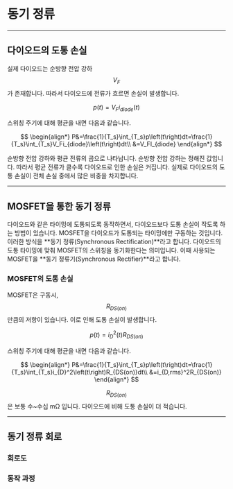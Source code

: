 # 동기 정류

---

## 다이오드의 도통 손실

실제 다이오드는 순방향 전압 강하$$V_F$$가 존재합니다.
따라서 다이오드에 전류가 흐르면 손실이 발생합니다.

$$
p\left(t\right)=V_Fi_{diode}\left(t\right)
$$

스위칭 주기에 대해 평균을 내면 다음과 같습니다.

$$
\begin{align*}
P&=\frac{1}{T_s}\int_{T_s}p\left(t\right)dt=\frac{1}{T_s}\int_{T_s}V_Fi_{diode}\left(t\right)dt\\
&=V_FI_{diode}
\end{align*}
$$

순방향 전압 강하와 평균 전류의 곱으로 나타납니다.
순방향 전압 강하는 정해진 값입니다.
따라서 평균 전류가 클수록 다이오드로 인한 손실은 커집니다.
실제로 다이오드의 도통 손실이 전체 손실 중에서 많은 비중을 차지합니다.

---

## MOSFET을 통한 동기 정류

다이오드와 같은 타이밍에 도통되도록 동작하면서, 다이오드보다 도통 손실이 작도록 하는 방법이 있습니다.
MOSFET을 다이오드가 도통되는 타이밍에만 구동하는 것입니다.
이러한 방식을 **동기 정류(Synchronous Rectification)**라고 합니다.
다이오드의 도통 타이밍에 맞춰 MOSFET의 스위칭을 동기화한다는 의미입니다.
이때 사용되는 MOSFET을 **동기 정류기(Synchronous Rectifier)**라고 합니다.

### MOSFET의 도통 손실

MOSFET은 구동시, $$R_{DS(on)}$$만큼의 저항이 있습니다.
이로 인해 도통 손실이 발생합니다.

$$
p\left(t\right)=i_{D}^2\left(t\right)R_{DS(on)}
$$

스위칭 주기에 대해 평균을 내면 다음과 같습니다.

$$
\begin{align*}
P&=\frac{1}{T_s}\int_{T_s}p\left(t\right)dt=\frac{1}{T_s}\int_{T_s}i_{D}^2\left(t\right)R_{DS(on)}dt\\
&=i_{D,rms}^2R_{DS(on)}
\end{align*}
$$

$$R_{DS(on)}$$은 보통 수~수십 mΩ 입니다.
다이오드에 비해 도통 손실이 더 적습니다.

---

## 동기 정류 회로

### 회로도

### 동작 과정
